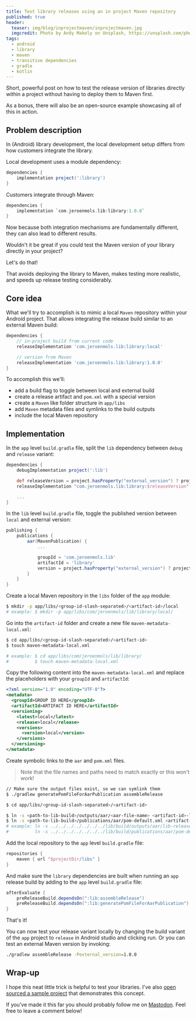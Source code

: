 ```yaml
---
title: Test library releases using an in project Maven repository
published: true
header:
  teaser: img/blog/inprojectmaven/inprojectmaven.jpg
  imgcredit: Photo by Andy Makely on Unsplash, https://unsplash.com/photos/0cn3wuj6Cmw, cropped and resized
tags:
  - android
  - library
  - maven
  - transitive dependencies
  - gradle
  - kotlin
---
```

Short, powerful post on how to test the release version of libraries directly within a project without having to deploy them to Maven first.

As a bonus, there will also be an open-source example showcasing all of this in action.


## Problem description
In (Android) library development, the local development setup differs from how customers integrate the library.

Local development uses a module dependency:

```groovy
dependencies {
    implementation project(':library')
}
```

Customers integrate through Maven:

```groovy
dependencies {
    implementation `com.jeroenmols.lib:library:1.0.0`
}
```

Now because both integration mechanisms are fundamentally different, they can also lead to different results.

Wouldn't it be great if you could test the Maven version of your library directly in your project?

Let's do that!

That avoids deploying the library to Maven, makes testing more realistic, and speeds up release testing considerably.

## Core idea
What we'll try to accomplish is to mimic a local `Maven` repository within your Android project. That allows integrating the release build similar to an external Maven build:

```groovy
dependencies {
    // in-project build from current code
    releaseImplementation 'com.jeroenmols.lib:library:local'

    // version from Maven
    releaseImplementation 'com.jeroenmols.lib:library:1.0.0'
}
```

To accomplish this we'll:

- add a build flag to toggle between local and external build
- create a release artifact and `pom.xml` with a special version
- create a `Maven` like folder structure in `app/libs`
- add `Maven` metadata files and symlinks to the build outputs
- include the local Maven repository


## Implementation
In the `app` level `build.gradle` file, split the `lib` dependency between `debug` and `release` variant:

```groovy
dependencies {
    debugImplementation project(':lib')

    def releaseVersion = project.hasProperty("external_version") ? project.external_version : "local"
    releaseImplementation "com.jeroenmols.lib:library:$releaseVersion"

    ...
}
```

In the `lib` level `build.gradle` file, toggle the published version between `local` and external version:

```groovy
publishing {
    publications {
        aar(MavenPublication) {
            ...

            groupId = 'com.jeroenmols.lib'
            artifactId = 'library'
            version = project.hasProperty("external_version") ? project.external_version : "local"
        }
    }
}
```

Create a local Maven repository in the `libs` folder of the `app` module:

```bash
$ mkdir -p app/libs/<group-id-slash-separated>/<artifact-id>/local
# example: $ mkdir -p app/libs/com/jeroenmols/lib/library/local/
```

Go into the `artifact-id` folder and create a new file `maven-metadata-local.xml`:

```bash
$ cd app/libs/<group-id-slash-separated>/<artifact-id>
$ touch maven-metadata-local.xml

# example: $ cd app/libs/com/jeroenmols/lib/library/
#          $ touch maven-metadata-local.xml
```

Copy the following content into the `maven-metadata-local.xml` and replace the placeholders with your `groupId` and `artifactId`:

```xml
<?xml version="1.0" encoding="UTF-8"?>
<metadata>
  <groupId>GROUP ID HERE</groupId>
  <artifactId>ARTIFACT ID HERE</artifactId>
  <versioning>
    <latest>local</latest>
    <release>local</release>
    <versions>
      <version>local</version>
    </versions>
  </versioning>
</metadata>
```

Create symbolic links to the `aar` and `pom.xml` files.

> Note that the file names and paths need to match exactly or this won't work!

```bash
// Make sure the output files exist, so we can symlink them
$ ./gradlew generatePomFileForAarPublication assembleRelease

$ cd app/libs/<group-id-slash-separated>/<artifact-id>

$ ln -s <path-to-lib-build>/outputs/aar/<aar-file-name> <artifact-id>-local.aar
$ ln -s <path-to-lib-build>/publications/aar/pom-default.xml <artifact-id>-local.pom
# example: ln -s ../../../../../../../lib/build/outputs/aar/lib-release.aar library-local.aar
#          ln -s ../../../../../../../lib/build/publications/aar/pom-default.xml library-local.pom
```

Add the local repository to the `app` level `build.gradle` file:

```groovy
repositories {
    maven { url "$projectDir/libs" }
}
```

And make sure the `library` dependencies are built when running an `app` release build by adding to the `app` level `build.gradle` file:

```groovy
afterEvaluate {
    preReleaseBuild.dependsOn(":lib:assembleRelease")
    preReleaseBuild.dependsOn(":lib:generatePomFileForAarPublication")
}
```

That's it!

You can now test your release variant locally by changing the build variant of the `app` project to `release` in Android studio and clicking run. Or you can test an external Maven version by invoking:

```bash
./gradlew assembleRelease -Pexternal_version=1.0.0
```

## Wrap-up
I hope this neat little trick is helpful to test your libraries. I've also [open sourced a sample project](https://github.com/JeroenMols/LibraryExample/pull/1/files) that demonstrates this concept.

If you've made it this far you should probably follow me on [Mastodon](https://androiddev.social/@Jeroenmols). Feel free to leave a comment below!
